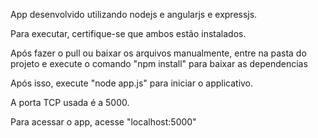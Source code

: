 App desenvolvido utilizando nodejs e angularjs e expressjs.

Para executar, certifique-se que ambos estão instalados.

Após fazer o pull ou baixar os arquivos manualmente, 
entre na pasta do projeto e execute o comando "npm install" para baixar as dependencias

Após isso, execute "node app.js" para iniciar o applicativo.

A porta TCP usada é a 5000.

Para acessar o app, acesse "localhost:5000"




